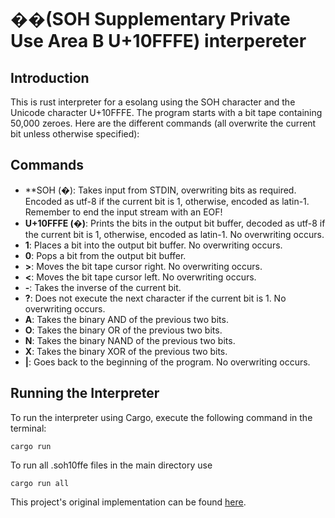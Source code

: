 # ��(SOH Supplementary Private Use Area B U+10FFFE) interpereter

## Introduction

This is rust interpreter for a esolang using the SOH character and the Unicode character U+10FFFE. The program starts with a bit tape containing 50,000 zeroes. Here are the different commands (all overwrite the current bit unless otherwise specified):

## Commands

- **SOH (�): Takes input from STDIN, overwriting bits as required. Encoded as utf-8 if the current bit is 1, otherwise, encoded as latin-1. Remember to end the input stream with an EOF!
- **U+10FFFE (�)**: Prints the bits in the output bit buffer, decoded as utf-8 if the current bit is 1, otherwise, encoded as latin-1. No overwriting occurs.
- **1**: Places a bit into the output bit buffer. No overwriting occurs.
- **0**: Pops a bit from the output bit buffer.
- **>**: Moves the bit tape cursor right. No overwriting occurs.
- **<**: Moves the bit tape cursor left. No overwriting occurs.
- **-**: Takes the inverse of the current bit.
- **?**: Does not execute the next character if the current bit is 1. No overwriting occurs.
- **A**: Takes the binary AND of the previous two bits.
- **O**: Takes the binary OR of the previous two bits.
- **N**: Takes the binary NAND of the previous two bits.
- **X**: Takes the binary XOR of the previous two bits.
- **|**: Goes back to the beginning of the program. No overwriting occurs.

## Running the Interpreter

To run the interpreter using Cargo, execute the following command in the terminal:

```
cargo run
```
To run all .soh10ffe files in the main directory use

```
cargo run all
```

This project's original implementation can be found [here](https://github.com/PlaceReporter99/soh-supplementary-private-use-area-b-u-10fffe).
